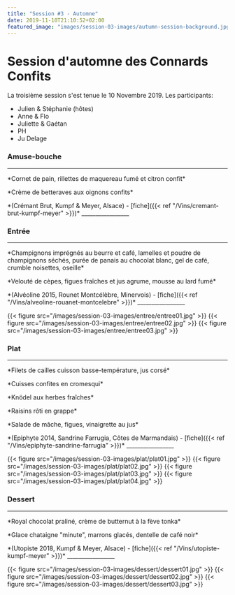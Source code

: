 ```yaml
---
title: "Session #3 - Automne"
date: 2019-11-10T21:10:52+02:00
featured_image: "images/session-03-images/autumn-session-background.jpg"
---
```


# Session d'automne des Connards Confits

La troisième session s'est tenue le 10 Novembre 2019.
Les participants:

  * Julien & Stéphanie (hôtes)
  * Anne & Flo
  * Juliette & Gaétan
  * PH
  * Ju Delage

### Amuse-bouche

_________________
  <p>*Cornet de pain, rillettes de maquereau fumé et citron confit*<br>
  <p>*Crème de betteraves aux oignons confits*<br>

  <p>*(Crémant Brut, Kumpf & Meyer, Alsace) - [fiche]({{< ref "/Vins/cremant-brut-kumpf-meyer" >}})*
_________________

### Entrée

_________________
  <p>*Champignons imprégnés au beurre et café, lamelles et poudre de champignons séchés, purée de panais au chocolat blanc, gel de café, crumble noisettes, oseille*<br>
  <p>*Velouté de cèpes, figues fraîches et jus agrume, mousse au lard fumé*<br>

  <p>*(Alvéoline 2015, Rounet Montcélèbre, Minervois) - [fiche]({{< ref "/Vins/alveoline-rouanet-montcelebre" >}})*
_________________

{{< figure src="/images/session-03-images/entree/entree01.jpg" >}}
{{< figure src="/images/session-03-images/entree/entree02.jpg" >}}
{{< figure src="/images/session-03-images/entree/entree03.jpg" >}}

### Plat

_________________
  <p>*Filets de cailles cuisson basse-température, jus corsé*<br>
  <p>*Cuisses confites en cromesqui*<br>
  <p>*Knödel aux herbes fraîches*<br>
  <p>*Raisins rôti en grappe*<br>
  <p>*Salade de mâche, figues, vinaigrette au jus*<br>

  <p>*(Epiphyte 2014, Sandrine Farrugia, Côtes de Marmandais) - [fiche]({{< ref "/Vins/epiphyte-sandrine-farrugia" >}})*
_________________

{{< figure src="/images/session-03-images/plat/plat01.jpg" >}}
{{< figure src="/images/session-03-images/plat/plat02.jpg" >}}
{{< figure src="/images/session-03-images/plat/plat03.jpg" >}}
{{< figure src="/images/session-03-images/plat/plat04.jpg" >}}

### Dessert

_________________
  <p>*Royal chocolat praliné, crème de butternut à la fève tonka*<br>
  <p>*Glace chataigne "minute", marrons glacés, dentelle de café noir*<br>

  <p>*(Utopiste 2018, Kumpf & Meyer, Alsace) - [fiche]({{< ref "/Vins/utopiste-kumpf-meyer" >}})*
_________________

{{< figure src="/images/session-03-images/dessert/dessert01.jpg" >}}
{{< figure src="/images/session-03-images/dessert/dessert02.jpg" >}}
{{< figure src="/images/session-03-images/dessert/dessert03.jpg" >}}
